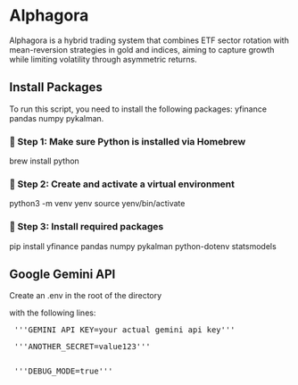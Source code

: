 # Alphagora
Alphagora is a hybrid trading system that combines ETF sector rotation with mean-reversion strategies in gold and indices, aiming to capture growth while limiting volatility through asymmetric returns.

## Install Packages
To run this script, you need to install the following packages: yfinance pandas numpy pykalman.

### 📌 Step 1: Make sure Python is installed via Homebrew
brew install python

### 📌 Step 2: Create and activate a virtual environment
python3 -m venv yenv
source yenv/bin/activate

### 📌 Step 3: Install required packages
pip install yfinance pandas numpy pykalman python-dotenv statsmodels

## Google Gemini API
Create an .env in the root of the directory

with the following lines:

<pre> '''GEMINI_API_KEY=your_actual_gemini_api_key''' </pre>
<pre> '''ANOTHER_SECRET=value123'''<pre>
<pre> '''DEBUG_MODE=true'''<pre>